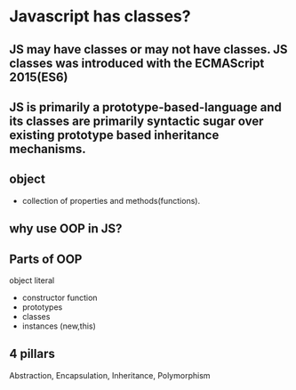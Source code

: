 # Javascript has classes?
## JS may have classes or may not have classes. JS classes was introduced with the ECMAScript 2015(ES6)
## JS is primarily a prototype-based-language and its classes are primarily syntactic sugar over existing prototype based inheritance mechanisms.

## object
- collection of properties and methods(functions).

## why use OOP in JS?

## Parts of OOP
object literal

- constructor function
- prototypes
- classes
- instances (new,this)

## 4 pillars
Abstraction, Encapsulation, Inheritance, Polymorphism


